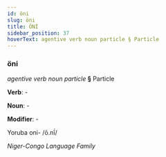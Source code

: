 ```yaml
---
id: öni
slug: öni
title: ÖNİ
sidebar_position: 37
hoverText: agentive verb noun particle § Particle
---
```


### öni

*agentive verb noun particle* **§** Particle

**Verb**: -

**Noun**: -

**Modifier**: -

Yoruba oni- /ō.nĩ́/

*Niger-Congo Language Family*